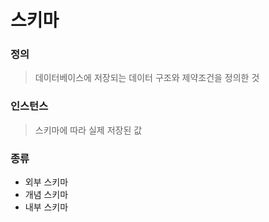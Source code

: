 # 스키마

### 정의

> 데이터베이스에 저장되는 데이터 구조와 제약조건을 정의한 것

### 인스턴스

> 스키마에 따라 실제 저장된 값

### 종류

- 외부 스키마
- 개념 스키마
- 내부 스키마